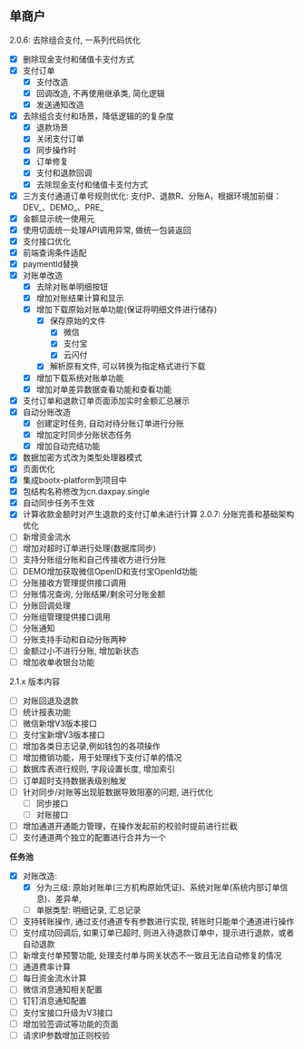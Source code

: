 ## 单商户
2.0.6: 去除组合支付, 一系列代码优化
- [x] 删除现金支付和储值卡支付方式
- [x] 支付订单
  - [x] 支付改造
  - [x] 回调改造, 不再使用继承类, 简化逻辑
  - [x] 发送通知改造
- [x] 去除组合支付和场景，降低逻辑的的复杂度
  - [x] 退款场景
  - [x] 关闭支付订单
  - [x] 同步操作时
  - [x] 订单修复
  - [x] 支付和退款回调
  - [x] 去除现金支付和储值卡支付方式
- [x] 三方支付通道订单号规则优化: 支付P、退款R、分账A，根据环境加前缀：DEV_、DEMO_、PRE_
- [x] 金额显示统一使用元
- [x] 使用切面统一处理API调用异常, 做统一包装返回
- [x] 支付接口优化
- [x] 前端查询条件适配
- [x] paymentId替换
- [x] 对账单改造
  - [x] 去除对账单明细按钮
  - [x] 增加对账结果计算和显示
  - [x] 增加下载原始对账单功能(保证将明细文件进行储存)
    - [x] 保存原始的文件
      - [x] 微信
      - [x] 支付宝
      - [x] 云闪付
    - [x] 解析原有文件, 可以转换为指定格式进行下载
  - [x] 增加下载系统对账单功能
  - [x] 增加对单差异数据查看功能和查看功能
- [x] 支付订单和退款订单页面添加实时金额汇总展示
- [x] 自动分账改造
  - [x] 创建定时任务, 自动对待分账订单进行分账
  - [x] 增加定时同步分账状态任务
  - [x] 增加自动完结功能
- [x] 数据加密方式改为类型处理器模式
- [x] 页面优化
- [x] 集成bootx-platform到项目中
- [x] 包结构名称修改为cn.daxpay.single
- [x] 自动同步任务不生效
- [x] 计算收款金额时对产生退款的支付订单未进行计算
2.0.7: 分账完善和基础架构优化
- [ ] 新增资金流水
- [ ] 增加对超时订单进行处理(数据库同步)
- [ ] 支持分账组分账和自己传接收方进行分账
- [ ] DEMO增加获取微信OpenID和支付宝OpenId功能
- [ ] 分账接收方管理提供接口调用
- [ ] 分账情况查询, 分账结果/剩余可分账金额
- [ ] 分账回调处理
- [ ] 分账组管理提供接口调用
- [ ] 分账通知
- [ ] 分账支持手动和自动分账两种
- [ ] 金额过小不进行分账, 增加新状态
- [ ] 增加收单收银台功能

2.1.x 版本内容
- [ ] 对账回退及退款
- [ ] 统计报表功能
- [ ] 微信新增V3版本接口
- [ ] 支付宝新增V3版本接口
- [ ] 增加各类日志记录,例如钱包的各项操作
- [ ] 增加撤销功能，用于处理线下支付订单的情况
- [ ] 数据库表进行规则, 字段设置长度, 增加索引
- [ ] 订单超时支持数据表级别触发
- [ ] 针对同步/对账等出现脏数据导致阻塞的问题, 进行优化
    - [ ] 同步接口
    - [ ] 对账接口
- [ ] 增加通道开通能力管理，在操作发起前的校验时提前进行拦截
- [ ] 支付通道两个独立的配置进行合并为一个
    
**任务池**
- [x] 对账改造: 
  - [x] 分为三级: 原始对账单(三方机构原始凭证)、系统对账单(系统内部订单信息)、差异单,
  - [ ] 单据类型: 明细记录, 汇总记录
- [ ] 支持转账操作, 通过支付通道专有参数进行实现, 转账时只能单个通道进行操作
- [ ] 支付成功回调后, 如果订单已超时, 则进入待退款订单中，提示进行退款，或者自动退款
- [ ] 新增支付单预警功能, 处理支付单与网关状态不一致且无法自动修复的情况
- [ ] 通道费率计算
- [ ] 每日资金流水计算
- [ ] 微信消息通知相关配置
- [ ] 钉钉消息通知配置
- [ ] 支付宝接口升级为V3接口
- [ ] 增加验签调试等功能的页面
- [ ] 请求IP参数增加正则校验
